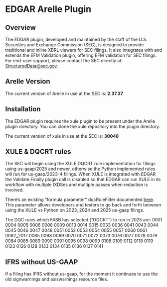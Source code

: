 # EDGAR Arelle Plugin

## Overview
The EDGAR plugin, developed and maintained by the staff of the U.S. Securities and Exchange Commission (SEC), is designed to provide traditional and inline XBRL viewers for SEC filings. It also integrates with and extends the EFM Validation plugin, offering EFM validation for SEC filings. For end-user support, please contact the SEC directly at: StructuredData@sec.gov.

## Arelle Version
The current version of Arelle in use at the SEC is: **2.37.37**

## Installation
The EDGAR plugin requires the xule plugin to be present under the Arelle plugin directory. You can clone the xule repository into the plugin directory. 

The current version of xule in use at the SEC is: **30048**

## XULE & DQCRT rules
The SEC will begin using the XULE DQCRT rule implementation for filings using us-gaap/2025 and newer, otherwise the Python implemented rules will run for us-gaap/2023-4 filings. When XULE is integrated with EDGAR the Validate.Finally plugin call is disabled so that EDGAR can run XULE in its workflow with multiple IXDSes and multiple passes when redaction is involved. 

There’s an existing “formula parameter” dqcRuleFilter documented [here](https://github.com/Arelle/EDGAR/blob/26f8e70f8a54c6d20c081a2efa94b36310eb0141/validate/__init__.py#L49).
This parameter allows developers and testers to go back and forth between using the XULE vs Python on 2023, 2024 and 2025 us-gaap filings.   

The DQC rules which FASB has selected (“DQCRT”) to run in 2025 are:
0001 0004 0005 0006 0008 0009 0013 0014 0015 0033 0036 0041 0043 0044 0045 0046 0047 0048 0051 0052 0053 0054 0055 0057 0060 0061 0062_2017 0065 0068 0069 0070 0071 0072 0073 0076 0077 0078 0079 0084 0085 0089 0090 0091 0095 0098 0099 0108 0109 0112 0118 0119 0123 0126 0128 0133 0134 0135 0136 0137 0141

## IFRS without US-GAAP
If a filing has IFRS without us-gaap, for the moment it continues to use the old signwarnings and axiswarnings resource files.
